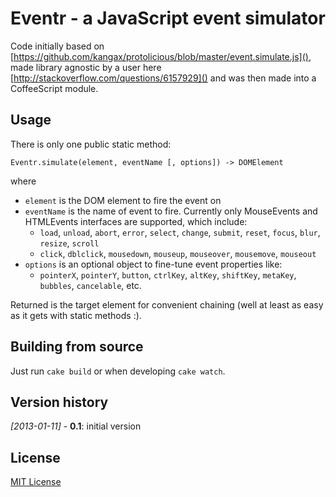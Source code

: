# Eventr - a JavaScript event simulator


Code initially based on [https://github.com/kangax/protolicious/blob/master/event.simulate.js](), made library agnostic by a user here [http://stackoverflow.com/questions/6157929]() and was then made into a CoffeeScript module.

## Usage
There is only one public static method:

```
Eventr.simulate(element, eventName [, options]) -> DOMElement
```
where

- `element` is the DOM element to fire the event on
- `eventName` is the name of event to fire. Currently only MouseEvents and HTMLEvents interfaces are supported, which include: 
  - `load`, `unload`, `abort`, `error`, `select`, `change`, `submit`, `reset`, `focus`, `blur`, `resize`, `scroll`
  - `click`, `dblclick`, `mousedown`, `mouseup`, `mouseover`, `mousemove`, `mouseout`
- `options` is an optional object to fine-tune event properties like:
  - `pointerX`, `pointerY`, `button`, `ctrlKey`, `altKey`, `shiftKey`, `metaKey`, `bubbles`, `cancelable`, etc.

Returned is the target element for convenient chaining (well at least as easy as it gets with static methods :).

## Building from source
Just run `cake build` or when developing `cake watch`.

## Version history
*[2013-01-11]* - **0.1**: initial version

## License
[MIT License](./LICENSE.md)